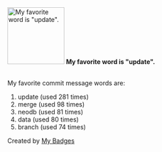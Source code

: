 <img src="https://my-badges.github.io/my-badges/favorite-word.png" alt="My favorite word is &quot;update&quot;." title="My favorite word is &quot;update&quot;." width="128">
<strong>My favorite word is &quot;update&quot;.</strong>
<br><br>

My favorite commit message words are:

1. update (used 281 times)
2. merge (used 98 times)
3. neodb (used 81 times)
4. data (used 80 times)
5. branch (used 74 times)


Created by <a href="https://github.com/my-badges/my-badges">My Badges</a>